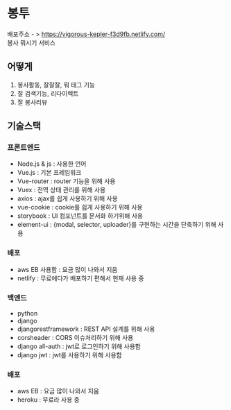 # 봉투
배포주소 - > https://vigorous-kepler-f3d9fb.netlify.com/  
봉사 뭐시기 서비스

## 어떻게
1. 봉사활동, 잘잘잘, 뭐 태그 기능
2. 잘 검색기능, 리다이렉트 
3. 잘 봉사리뷰 


## 기술스택
### 프론트엔드
* Node.js & js : 사용한 언어
* Vue.js : 기본 프레임워크 
* Vue-router : router 기능을 위해 사용 
* Vuex : 전역 상태 관리를 위해 사용 
* axios : ajax를 쉽게 사용하기 위해 사용
* vue-cookie : cookie를 쉽게 사용하기 위해 사용
* storybook : UI 컴포넌트를 문서화 하기위해 사용
* element-ui : {modal, selector, uploader}를 구현하는 시간을 단축하기 위해 사용

### 배포
* aws EB 사용함 : 요금 많이 나와서 지움
* netlify : 무료에다가 배포하기 편해서 현재 사용 중

### 백엔드
* python
* django
* djangorestframework : REST API 설계를 위해 사용 
* corsheader : CORS 이슈처리하기 위해 사용 
* django all-auth : jwt로 로그인하기 위해 사용함 
* django jwt : jwt를 사용하기 위해 사용함

### 배포
* aws EB : 요금 많이 나와서 지움
* heroku : 무료라 사용 중 
